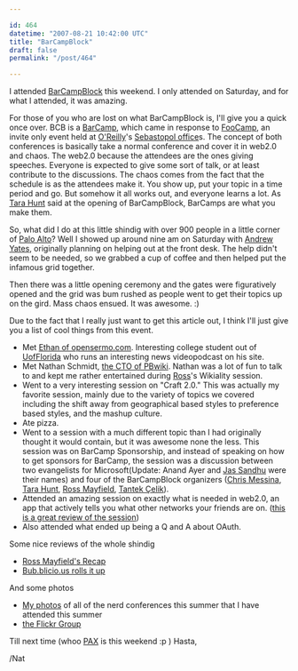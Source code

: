 ```yaml
---

id: 464
datetime: "2007-08-21 10:42:00 UTC"
title: "BarCampBlock"
draft: false
permalink: "/post/464"

---
```


I attended <a href="http://barcamp.org/BarCampBlock">BarCampBlock</a> this weekend. I only attended on Saturday, and for what I attended, it was amazing.

For those of you who are lost on what BarCampBlock is, I'll give you a quick once over. BCB is a <a href="http://barcamp.org">BarCamp</a>, which came in response to <a href="http://en.wikipedia.org/wiki/Foo_Camp">FooCamp</a>, an invite only event held at <a href="http://www.oreilly.com/">O'Reilly</a>'s <a href="http://www.oreilly.com/oreilly/seb_directions.csp">Sebastopol office</a>s. The concept of both conferences is basically take a normal conference and cover it in web2.0 and chaos. The web2.0 because the attendees are the ones giving speeches. Everyone is expected to give some sort of talk, or at least contribute to the discussions. The chaos comes from the fact that the schedule is as the attendees make it. You show up, put your topic in a time period and go. But somehow it all works out, and everyone learns a lot. As <a href="http://www.horsepigcow.com/">Tara Hunt</a> said at the opening of BarCampBlock, BarCamps are what you make them.

So, what did I do at this little shindig with over 900 people in a little corner of <a href="http://www.city.palo-alto.ca.us/">Palo Alto</a>? Well I showed up around nine am on Saturday with <a href="http://drewyates.net/">Andrew Yates</a>, originally planning on helping out at the front desk. The help didn't seem to be needed, so we grabbed a cup of coffee and then helped put the infamous grid together.

Then there was a little opening ceremony and the gates were figuratively opened and the grid was bum rushed as people went to get their topics up on the gird. Mass chaos ensued. It was awesome. :)

Due to the fact that I really just want to get this article out, I think I'll just give you a list of cool things from this event.
<ul>
	<li>Met <a href="http://opensermo.com">Ethan of opensermo.com</a>. Interesting college student out of <a href="http://www.ufl.edu/">UofFlorida</a> who runs an interesting news videopodcast on his site.</li>
	<li>Met Nathan Schmidt, <a href="http://pbwiki.com/team.php">the CTO of PBwiki</a>. Nathan was a lot of fun to talk to and kept me rather entertained during <a href="http://ross.typepad.com">Ross</a>'s Wikiality session.</li>
	<li>Went to a very interesting session on "Craft 2.0." This was actually my favorite session, mainly due to the variety of topics we covered including the shift away from geographical based styles to preference based styles, and the mashup culture.</li>
	<li>Ate pizza.</li>
	<li>Went to a session with a much different topic than I had originally thought it would contain, but it was awesome none the less. This session was on BarCamp Sponsorship, and instead of speaking on how to get sponsors for BarCamp, the session was a discussion between two evangelists for Microsoft(Update: Anand Ayer and <a href="http://www.microsoft.com/communities/bios/Detail.aspx?ID=146&amp;productID=P-1R1L4&amp;pagesize=8&amp;pagination=true&amp;pageNumber=4">Jas Sandhu</a> were their names) and four of the BarCampBlock organizers (<a href="http://factoryjoe.com/blog/">Chris Messina</a>, <a href="http://www.horsepigcow.com/">Tara Hunt</a>, <a href="http://ross.typepad.com/blog/">Ross Mayfield</a>,  <a href="http://tantek.com/">Tantek Çelik</a>).</li>
	<li>Attended an  amazing session on exactly what is needed  in web2.0, an app that actively tells you what other networks your friends are on. (<a href="http://www.andrewmager.com/2007/08/19/understanding-social-network-portability/">this is a great review of the session</a>)</li>
	<li>Also attended what ended up being a Q and A about OAuth.</li>
</ul>
Some nice reviews of the whole shindig
<ul>
	<li><a href="http://ross.typepad.com/blog/2007/08/barcampblock-le.html">Ross Mayfield's Recap</a></li>
	<li><a href="http://bub.blicio.us/?p=344">Bub.blicio.us rolls it up</a></li>
</ul>
And some photos
<ul>
	<li><a href="http://flickr.com/photos/icco/sets/72157601571597292/">My photos</a> of all of the nerd conferences this summer that I have attended this summer</li>
	<li><a href="http://flickr.com/groups/barcampblock/pool/">the Flickr Group</a></li>
</ul>

Till next time (whoo <a href="http://www.pennyarcadeexpo.com/">PAX</a> is this weekend :p ) Hasta,

/Nat


